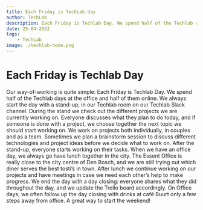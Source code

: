```yaml
---
title: Each Friday is TechLab day 
author: TechLab
description: Each Friday is Techlab Day. We spend half of the Techlab days at the office and half of them online. We always start the day with a stand-up, in our Techlab room on our Techlab Slack channel. During the stand we check out the different projects we are currently working on. Everyone discusses what they plan to do today, and if someone is done with a project, we choose together the next topic we should start working on. We work on projects both individually, in couples and as a team.
date: 25-04-2022
tags:
    - TechLab
image: ./techlab-home.png
---
```


# Each Friday is Techlab Day

Our way-of-working is quite simple: Each Friday is Techlab Day. We spend half of the Techlab days at the office and half of them online. We always start the day with a stand-up, in our Techlab room on our Techlab Slack channel. During the stand we check out the different projects we are currently working on. Everyone discusses what they plan to do today, and if someone is done with a project, we choose together the next topic we should start working on. We work on projects both individually, in couples and as a team. Sometimes we plan a brainstorm session to discuss different technologies and project ideas before we decide what to work on. After the stand-up, everyone starts working on their tasks. When we have an office day, we always go have lunch together in the city. The Essent Office is really close to the city centre of Den Bosch, and we are still trying out which diner serves the best tosti’s in town. After lunch we continue working on our projects and have meetings in case we need each other’s help to make progress. We end the day with a day closing: everyone shares what they did throughout the day, and we update the Trello board accordingly. On Office days, we often follow up the day closing with drinks at café Buurt only a few steps away from office. A great way to start the weekend!